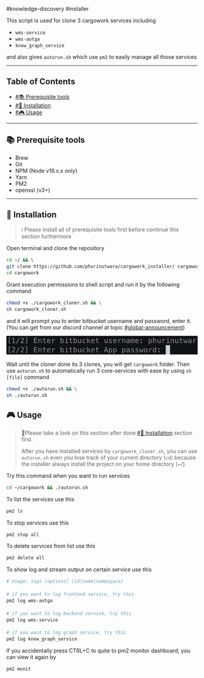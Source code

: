 #knowledge-discovery #installer

This script is used for clone 3 cargowork services including 

- `wms-service` 
- `wms-aotga` 
- `know_graph_service` 

and also gives `autorun.sh` which use `pm2` to easily manage all those services

---

## Table of Contents

- [#📚 Prerequisite tools](#-prerequisite-tools)
- [#💾 Installation](#-installation)
- [#🎮 Usage](#-usage)

---

## 📚 Prerequisite tools

- Brew
- Git
- NPM (Node v16.x.x only)
- Yarn
- PM2
- openssl (v3+)

---

## 💾 Installation

> ℹ️ Please install all of prerequisite tools first before continue this section furthermore

Open terminal and clone the repository

```sh
cd ~/ && \
git clone https://github.com/phurinutwara/cargowork_installer/ cargowork && \
cd cargowork
```

Grant execution permissions to shell script and run it by the following command

```sh
chmod +x ./cargowork_cloner.sh && \
sh cargowork_cloner.sh
```

and it will prompt you to enter bitbucket username and password, enter it.
(You can get from our discord channel at topic [#global-announcement](https://discord.com/channels/843782884581441536/844771471356461078/1054230944745263104))


![Pasted image 20221219093839](attachments/Pasted%20image%2020221219093839.png?raw=true)

Wait until the cloner done its 3 clones, you will get `cargowork` folder.
Then use `autorun.sh` to automatically run 3 core-services with ease by using `sh [file]` command

```sh
chmod +x ./autorun.sh && \
sh ./autorun.sh
```

## 🎮 Usage

> 📓Please take a look on this section after done [#💾 Installation](#%F0%9F%92%BE%20Installation) section first.
> 
> After you have installed services by `cargowork_cloner.sh`, you can use `autorun.sh` even you lose track of your current directory (`cd`) because the installer always install the project on your home directory (~/).

Try this command when you want to run services

```sh
cd ~/cargowork && ./autorun.sh
```

To list the services use this

```sh
pm2 ls
```

To stop services use this

```sh
pm2 stop all
```

To delete services from list use this

```sh
pm2 delete all
```

To show log and stream output on certain service use this

```sh
# Usage: logs [options] [id|name|namespace]

# if you want to log frontend service, try this
pm2 log wms-aotga

# if you want to log backend service, try this
pm2 log wms-service

# if you want to log graph service, try this
pm2 log know_graph_service
```

If you accidentally press CTRL+C to quite to pm2 monitor dashboard, you can view it again by

```sh
pm2 monit
```
